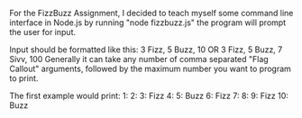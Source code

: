 For the FizzBuzz Assignment, I decided to teach myself some command line interface in Node.js
by running "node fizzbuzz.js" the program will prompt the user for input.

Input should be formatted like this:
3 Fizz, 5 Buzz, 10
OR
3 Fizz, 5 Buzz, 7 Sivv, 100
Generally it can take any number of comma separated "Flag Callout" arguments, followed by
the maximum number you want to program to print.

The first example would print:
1:
2:
3: Fizz
4: 
5: Buzz 
6: Fizz 
7: 
8: 
9: Fizz 
10: Buzz
